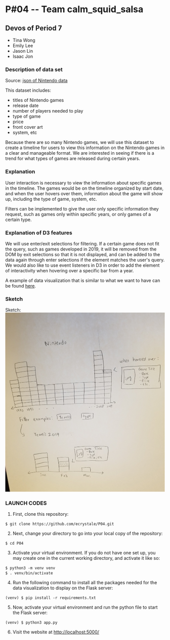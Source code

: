 # P#04 -- Team calm_squid_salsa

## Devos of Period 7
* Tina Wong
* Emily Lee
* Jason Lin
* Isaac Jon

### Description of data set
Source: [json of Nintendo data](https://www.nintendo.com/json/content/get/filter/game?limit=400)

This dataset includes:
- titles of Nintendo games
- release date
- number of players needed to play
- type of game
- price
- front cover art
- system, etc

Because there are so many Nintendo games, we will use this dataset to create a timeline for users to view this information on the Nintendo games in a clear and manageable format. We are interested in seeing if there is a trend for what types of games are released during certain years.

### Explanation
User interaction is necessary to view the information about specific games in the timeline. The games would be on the timeline organized by start date, and when the user hovers over them, information about the game will show up, including the type of game, system, etc.

Filters can be implemented to give the user only specific information they request, such as games only within specific years, or only games of a certain type.

### Explanation of D3 features
We will use enter/exit selections for filtering. If a certain game does not fit the query, such as games developed in 2019, it will be removed from the DOM by exit selections so that it is not displayed, and can be added to the data again through enter selections if the element matches the user's query. We would also like to use event listeners in D3 in order to add the element of interactivity when hovering over a specific bar from a year.

A example of data visualization that is similar to what we want to have can be found [here](http://guernica.museoreinasofia.es/cronologia/en/).

### Sketch
Sketch:
![alt text](sketch.jpg "Title")

### LAUNCH CODES
1. First, clone this repository:
```
$ git clone https://github.com/ecrystale/P04.git
```
2. Next, change your directory to go into your local copy of the repository:
```
$ cd P04
```
3. Activate your virtual environment. If you do not have one set up, you may create one in the current working directory, and activate it like so:
```
$ python3 -m venv venv
$ . venv/bin/activate
```
4. Run the following command to install all the packages needed for the data visualization to display on the Flask server:
```
(venv) $ pip install -r requirements.txt
```
5. Now, activate your virtual environment and run the python file to start the Flask server:
```
(venv) $ python3 app.py
```
6. Visit the website at [http://localhost:5000/](http://localhost:5000/)
